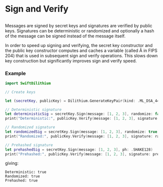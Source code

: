 # Sign and Verify

##

Messages are signed by secret keys and signatures are verified by public keys.
Signatures can be deterministic or randomized and optionally a hash of the message can be signed
instead of the message itself.

In order to speed up signing and verifying, the secret key constructor and the public key constructor computes and caches
a variable (called Â in FIPS 204) that is used in subsequent sign and verify operations.
This slows down key construction but significantly improves sign and verify speed.

### Example

```swift
import SwiftDilithium

// Create keys

let (secretKey, publicKey) = Dilithium.GenerateKeyPair(kind: .ML_DSA_44)

// Deterministic signature
let deterministicSig = secretKey.Sign(message: [1, 2, 3], randomize: false)
print("Deterministic:", publicKey.Verify(message: [1, 2, 3], signature: deterministicSig))

// Randomized signature
let randomizedSig = secretKey.Sign(message: [1, 2, 3], randomize: true)
print("Randomized:", publicKey.Verify(message: [1, 2, 3], signature: randomizedSig))

// Prehashed signature
let prehashedSig = secretKey.Sign(message: [1, 2, 3], ph: .SHAKE128)
print("Prehashed:", publicKey.Verify(message: [1, 2, 3], signature: prehashedSig, ph: .SHAKE128))
```

giving:

```
Deterministic: true
Randomized: true
Prehashed: true
```
